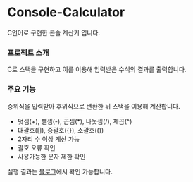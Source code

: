 # Console-Calculator
C언어로 구현한 콘솔 계산기 입니다.


### 프로젝트 소개
C로 스택을 구현하고 이를 이용해 입력받은 수식의 결과를 출력합니다.


### 주요 기능
중위식을 입력받아 후위식으로 변환한 뒤 스택을 이용해 계산합니다.  

- 덧셈(+), 뺄셈(-), 곱셈(*), 나눗셈(/), 제곱(^)
- 대괄호([]), 중괄호({}), 소괄호(())
- 2자리 수 이상 계산 가능
- 괄호 오류 확인
- 사용가능한 문자 제한 확인

  
실행 결과는 [블로그](https://munak.tistory.com/117)에서 확인 가능합니다. 
